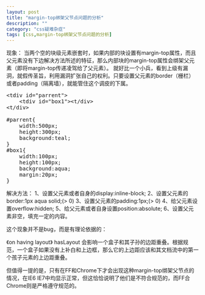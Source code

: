 ```yaml
---
layout: post
title: "margin-top绑架父节点问题的分析"
description: ""
category: "css疑难杂症"
tags: [css,margin-top绑架父节点问题的分析]
---
```


现象：
当两个空的块级元素嵌套时，如果内部的块设置有margin-top属性，而且父元素没有下边解决方法所述的特征，那么内部块的margin-top属性会绑架父元素（即将margin-top传递凌驾给了父元素）。
就好比一个小兵，看到上级有漏洞，就假传圣旨，利用漏洞扩张自己的权利。只要设置父元素的border（栅栏）或者padding（隔离墙），就能管住这个调皮的下属。


<pre class="prettyprint lang-js linenums">
&lt;tdiv id="parrent"&gt;
	&lt;tdiv id="box1">&lt;t/div&gt;
&lt;t/div&gt;

#parrent{
	width:500px;
	height:300px;
	background:teal;
}
#box1{
	width:100px;
	height:100px;
	background:aqua;
	margin:20px;
}
</pre>

解决方法：
1、设置父元素或者自身的display:inline-block;
2、设置父元素的border:1px aqua solid;(&gt; 0)
3、设置父元素的padding:1px;(&gt; 0)
4、给父元素设置overflow:hidden;
5、给父元素或者自身设置position:absolute;
6、设置父元素非空，填充一定的内容。

这个现象并不是bug，而是有理论依据的：

《on having layout》
hasLayout 会影响一个盒子和其子孙的边距重叠。根据规范，一个盒子如果没有上补白和上边框，那么它的上边距应该和其文档流中的第一个孩子元素的上边距重叠。

但值得一提的是，只有在FF和Chrome下才会出现这种margin-top绑架父节点的情况，在IE6 IE7中均显示正常，但这恰恰说明了他们是不符合规范的，而FF合Chrome则是严格遵守规范的。